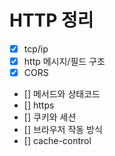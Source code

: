 # HTTP 정리

- [x] tcp/ip
- [x] http 메시지/필드 구조
- [x] CORS
- [] 메서드와 상태코드
- [] https
- [] 쿠키와 세션
- [] 브라우저 작동 방식
- [] cache-control

